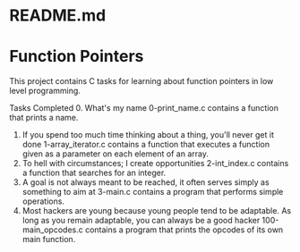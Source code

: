 # README.md
# Function Pointers
This project contains C tasks for learning about function pointers in low level programming.

Tasks Completed
 0. What's my name
0-print_name.c contains a function that prints a name.
 1. If you spend too much time thinking about a thing, you'll never get it done
1-array_iterator.c contains a function that executes a function given as a parameter on each element of an array.
 2. To hell with circumstances; I create opportunities
2-int_index.c contains a function that searches for an integer.
 3. A goal is not always meant to be reached, it often serves simply as something to aim at
3-main.c contains a program that performs simple operations.
 4. Most hackers are young because young people tend to be adaptable. As long as you remain adaptable, you can always be a good hacker
100-main_opcodes.c contains a program that prints the opcodes of its own main function.
